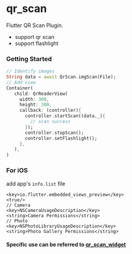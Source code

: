 # qr_scan

Flutter QR Scan Plugin.

- support qr scan
- support flashlight

### Getting Started
```dart
// Identify images
String data = await QrScan.imgScan(File);
// Add view
Container(
   child: QrReaderView(
     width: 300,
     height: 300,
     callback: (controller){
       controller.startScan((data,_){
         // scan success 
       });
       controller.stopScan();
       controller.setFlashlight();
     },
   ),
)
```

### For iOS 
add app's `info.list` file
```
<key>io.flutter.embedded_views_preview</key>
<true/>
// Camera
<key>NSCameraUsageDescription</key>
<string>Camera Permissions</string>
// Photo
<key>NSPhotoLibraryUsageDescription</key>
<string>Photo Gallery Permissions</string>
```

#### Specific use can be referred to [qr_scan_widget](https://github.com/Gentleflow/qr_scan/blob/master/example/lib/qr_scan_widget.dart)

